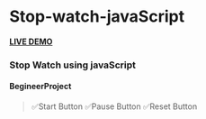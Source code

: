 # Stop-watch-javaScript
**[LIVE DEMO](https://stop-watch-using-javscript-c-p-r.netlify.app/)**

### Stop Watch using javaScript
#### BegineerProject
> ✅Start Button
> ✅Pause Button
> ✅Reset Button
